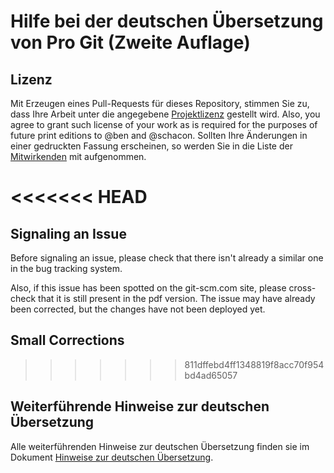 # Hilfe bei der deutschen Übersetzung von Pro Git (Zweite Auflage)


## Lizenz

Mit Erzeugen eines Pull-Requests für dieses Repository, stimmen Sie zu, dass Ihre Arbeit unter die angegebene [Projektlizenz](LICENSE.asc) gestellt wird.
Also, you agree to grant such license of your work as is required for the purposes of future print editions to @ben and @schacon.
Sollten Ihre Änderungen in einer gedruckten Fassung erscheinen, so werden Sie in die Liste der [Mitwirkenden](book/contributors.asc) mit aufgenommen.

<<<<<<< HEAD
=======
## Signaling an Issue

Before signaling an issue, please check that there isn't already a similar one in the bug tracking system.

Also, if this issue has been spotted on the git-scm.com site, please cross-check that it is still present in the pdf version. The issue may have already been corrected, but the changes have not been deployed yet.

## Small Corrections
>>>>>>> 811dffebd4ff1348819f8acc70f954bd4ad65057

## Weiterführende Hinweise zur deutschen Übersetzung

Alle weiterführenden Hinweise zur deutschen Übersetzung finden sie im Dokument [Hinweise zur deutschen Übersetzung](TRANSLATION_NOTES.asc).
